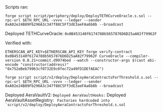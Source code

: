 Scripts ran:

```
forge script script/periphery/deploy/DeployTETHCurveOracle.s.sol --rpc-url $ETH_RPC_URL -vvvv --ledger --sender 0xA02e24B89Fb296A3c347f88C5Ff3dE3aeFAa6b8b --broadcast
```
Deployed TETHCurveOracle: `0x0B453140f6174788b5657876D6D25aA02f79962F`

Verified with:
```
ETHERSCAN_API_KEY=$ETHERSCAN_API_KEY forge verify-contract 0x0B453140f6174788b5657876D6D25aA02f79962F CurveOracle --compiler-version 0.8.21+commit.d9974bed --watch --constructor-args $(cast abi-encode "constructor(address)" "0x752eBeb79963cf0732E9c0fec72a49FD1DEfAEAC")
```

```
forge script script/v2/deploy/DeployAeraContractsForThreshold.s.sol --rpc-url $ETH_RPC_URL -vvvv --ledger --sender 0xA02e24B89Fb296A3c347f88C5Ff3dE3aeFAa6b8b --broadcast
```
Deployed AeraVaultV2: ``
Deployed AeraVaultHooks: ``
Deployed AeraVaultAssetRegistry: ``
Factories hardcoded into `script/v2/deploy/DeployAeraContractsForThreshold.s.sol``
